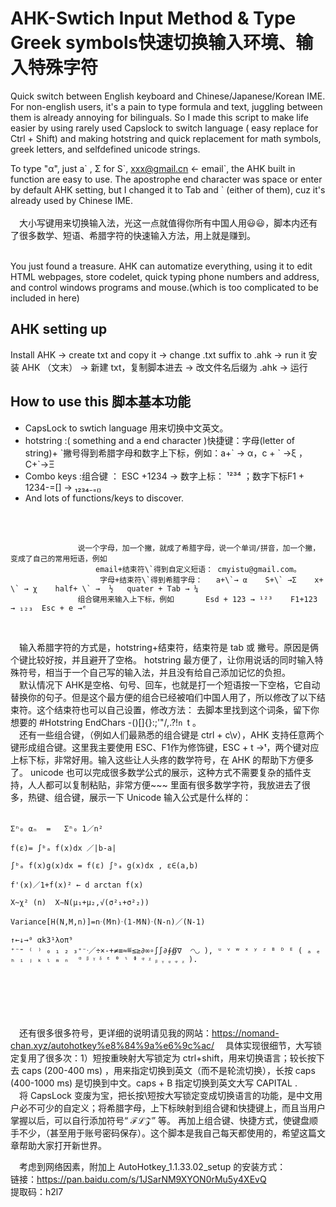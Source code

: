 # AHK-Swtich Input Method & Type Greek symbols快速切换输入环境、输入特殊字符
Quick switch between English keyboard and Chinese/Japanese/Korean IME. For non-english users, it's a pain to type formula and text, juggling between them is already annoying for bilinguals. So I made this script to make life easier by using rarely used Capslock to switch language ( easy replace for Ctrl + Shift) and making hotstring and quick replacement for math symbols, greek letters, and selfdefined unicode strings. 


To type "α", just a\` , Σ for S\`, xxx@gmail.cn ← email\`, the AHK built in function are easy to use. The apostrophe end character was space or enter by default AHK setting, but I changed it to Tab and \` (either of them), cuz it's already used by Chinese IME. <br><br>
&emsp;大小写键用来切换输入法，光这一点就值得你所有中国人用😃😃，脚本内还有了很多数学、短语、希腊字符的快速输入方法，用上就是赚到。<br>

<br>You just found a treasure. AHK can automatize everything, using it to edit HTML webpages, store codelet, quick typing phone numbers and address, and control windows programs and mouse.(which is too complicated to be included in here) <br>
## AHK setting up
Install AHK → create txt and copy it → change .txt suffix to .ahk → run it
安装 AHK （文末） → 新建 txt，复制脚本进去 → 改文件名后缀为 .ahk → 运行

## How to use this 脚本基本功能
* CapsLock to swtich language 用来切换中文英文。 <br>
* hotstring :( something and a end character )快捷键：字母(letter of string)+ \`撇号得到希腊字母和数字上下标，例如：a+\` → α，c + \` →ξ  ，C+\`→Ξ   <br>
* Combo keys :组合键 ： ESC +1234  → 数字上标：  ¹²³⁴ ；数字下标F1 + 1234-=[]  →    ₁₂₃₄₋₌₍₎  <br>
* And lots of functions/keys to discover. 

<br><br>

                   说一个字母，加一个撇，就成了希腊字母，说一个单词/拼音，加一个撇，变成了自己的常用短语，例如 
                       email+结束符\`得到自定义短语： cmyistu@gmail.com。 
                        字母+结束符\`得到希腊字母：   a+\`→ α    S+\` →Σ    x+ \` → χ    half+ \` →  ½   quater + Tab → ¼
                   组合键用来输入上下标，例如       Esd + 123 → ¹²³    F1+123 → ₁₂₃  Esc + e →ᵉ   

<br>

&emsp;输入希腊字符的方式是，hotstring+结束符，结束符是 tab 或 撇号。原因是俩个键比较好按，并且避开了空格。 hotstring 最方便了，让你用说话的同时输入特殊符号，相当于一个自己写的输入法，并且没有给自己添加记忆的负担。<br>
&emsp;默认情况下 AHK是空格、句号、回车，也就是打一个短语按一下空格，它自动替换你的句子。但是这个最方便的组合已经被咱们中国人用了，所以修改了以下结束符。这个结束符也可以自己设置，修改方法： 去脚本里找到这个词条，留下你想要的 #Hotstring EndChars -()[]{}:;'"/\,.?!`n `t  。<br>
&emsp;还有一些组合键，（例如人们最熟悉的组合键是 ctrl + c\v），AHK 支持任意两个键形成组合键。这里我主要使用 ESC、F1作为修饰键，ESC + t →ᵗ，两个键对应上标下标，非常好用。输入这些让人头疼的数学符号，在 AHK 的帮助下方便多了。 unicode 也可以完成很多数学公式的展示，这种方式不需要复杂的插件支持，人人都可以复制粘贴，非常方便~~~ 里面有很多数学字符，我放进去了很多，热键、组合键，展示一下 Unicode 输入公式是什么样的：
<br><br>

    Σⁿ₀ αₙ  =   Σⁿ₀ 1／n²  

    f(ε)= ∫ᵇₐ f(x)dx ／|b-a|

    ∫ᵇₐ f(x)g(x)dx = f(ε) ∫ᵇₐ g(x)dx , ε∈(a,b)

    f'(x)／1+f(x)² ← d arctan f(x)

    X~χ² (n)  X∼N(μ₁+μ₂,√(σ²₁+σ²₂))

    Variance[H(N,M,n)]=nᐧ(M⁄n)ᐧ(1-M⁄N)ᐧ(N-n)／(N-1)

    ↑←↓→⁰ αk3¹λοπ⁹   
    ⁺⁻⁼ ⁽ ⁾ ₀ ₁ ₂ ₃⁺⁻ᐧ／÷×-+≠≡≈≝≤≥∂∞∘∫∫∂∮∯∇  ◠◡ ), ᵘ ᵛ ʷ ˣ ʸ ᶻ ᴮ ᴰ ᴱ ( ₐ ₑ ₕ ᵢ ⱼ ₖ ₗ ₘ ₙ  ᵅ ᵝ ᵞ ᵟ ᵋ ᶿ ᶥ ᶲ ᵠ ᵡ ᵦ ᵧ ᵨ ᵩ ᵪ ).

<br><br><br><br><br>
&emsp;还有很多很多符号，更详细的说明请见我的网站：https://nomand-chan.xyz/autohotkey%e8%84%9a%e6%9c%ac/
&emsp;具体实现很细节，大写锁定复用了很多次：1）短按重映射大写锁定为 ctrl+shift，用来切换语言；较长按下去 caps (200-400 ms) ，用来指定切换到英文（而不是轮流切换），长按 caps  (400-1000 ms) 是切换到中文。caps + B 指定切换到英文大写 CAPITAL . <br>
&emsp;将 CapsLock 变废为宝，把长按\短按大写锁定变成切换语言的功能，是中文用户必不可少的自定义；将希腊字母，上下标映射到组合键和快捷键上，而且当用户掌握以后，可以自行添加符号“ ℱℒ𝒵” 等。 再加上组合键、快捷方式，使键盘顺手不少，（甚至用于账号密码保存）。这个脚本是我自己每天都使用的，希望这篇文章帮助大家打开新世界。<br>

&emsp;考虑到网络因素，附加上 AutoHotkey_1.1.33.02_setup 的安装方式：<br>
链接：https://pan.baidu.com/s/1JSarNM9XYON0rMu5y4XEvQ  <br>
提取码：h2l7  <br>
 
